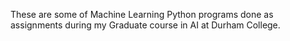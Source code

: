 These are some of Machine Learning Python programs done as assignments during my Graduate course in AI at Durham College. 
